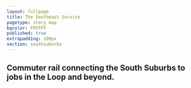 ```yaml
---
layout: fullpage
title: The Southeast Service
pagetype: story map
bgcolor: FFFFFF
published: true
extrapadding: 100px
section: southsuburbs
---
```


## Commuter rail connecting the South Suburbs to jobs in the Loop and beyond.
